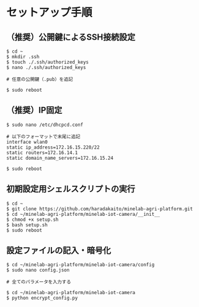 # セットアップ手順

## （推奨）公開鍵によるSSH接続設定

```
$ cd ~
$ mkdir .ssh
$ touch ./.ssh/authorized_keys
$ nano ./.ssh/authorized_keys

# 任意の公開鍵（.pub）を追記

$ sudo reboot
```

## （推奨）IP固定

```
$ sudo nano /etc/dhcpcd.conf

# 以下のフォーマットで末尾に追記
interface wlan0
static ip_address=172.16.15.220/22
static routers=172.16.14.1
static domain_name_servers=172.16.15.24

$ sudo reboot
```

## 初期設定用シェルスクリプトの実行

```
$ cd ~
$ git clone https://github.com/haradakaito/minelab-agri-platform.git
$ cd ~/minelab-agri-platform/minelab-iot-camera/__init__
$ chmod +x setup.sh
$ bash setup.sh
$ sudo reboot
```

## 設定ファイルの記入・暗号化

```
$ cd ~/minelab-agri-platform/minelab-iot-camera/config
$ sudo nano config.json

# 全てのパラメータを入力する

$ cd ~/minelab-agri-platform/minelab-iot-camera
$ python encrypt_config.py
```